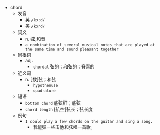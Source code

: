 - chord
  - 发音
    - 英 `/kɔːd/`
    - 美 `/kɔrd/`
  - 词义
    - n. 弦,和音
    - `a combination of several musical notes that are played at the same time and sound pleasant together`
  - 同根词
    - adj.
      - `chordal` 弦的；和弦的；脊索的
  - 近义词
    - n. [数]弦；和弦
      - `hypothenuse`
      - `quadrature`
  - 短语
    - `bottom chord` 底弦杆；底弦 
    - `chord length` [航空]弦长；弦长度 
  - 例句
    - `I could play a few chords on the guitar and sing a song.`
      - 我能弹一些击他和弦唱一首歌。

